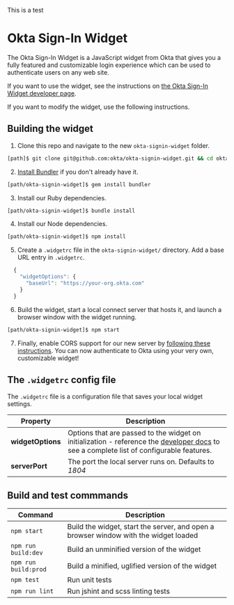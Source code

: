 
This is a test

# Okta Sign-In Widget

The Okta Sign-In Widget is a JavaScript widget from Okta that gives you a fully featured and customizable login experience which can be used to authenticate users on any web site.

If you want to use the widget, see the instructions on [the Okta Sign-In Widget developer page](http://developer.okta.com/docs/guides/okta_sign-in_widget.html).

If you want to modify the widget, use the following instructions.

## Building the widget

1. Clone this repo and navigate to the new `okta-signin-widget` folder.
  ```bash
  [path]$ git clone git@github.com:okta/okta-signin-widget.git && cd okta-signin-widget
  ```

2. [Install Bundler](http://bundler.io/) if you don't already have it.

  ```bash
  [path/okta-signin-widget]$ gem install bundler
  ```

3. Install our Ruby dependencies.

  ```bash
  [path/okta-signin-widget]$ bundle install
  ```

4. Install our Node dependencies.

  ```bash
  [path/okta-signin-widget]$ npm install
  ```

5. Create a `.widgetrc` file in the ```okta-signin-widget/``` directory. Add a base URL entry in `.widgetrc`.

  ```javascript
    {
      "widgetOptions": {
        "baseUrl": "https://your-org.okta.com"
      }
    }
  ```

6. Build the widget, start a local connect server that hosts it, and launch a browser window with the widget running.

  ```bash
  [path/okta-signin-widget]$ npm start
  ```

7. Finally, enable CORS support for our new server by [following these instructions](http://developer.okta.com/docs/guides/okta_sign-in_widget.html#configuring-cors-support-on-your-okta-organization). You can now authenticate to Okta using your very own, customizable widget!

## The `.widgetrc` config file

The `.widgetrc` file is a configuration file that saves your local widget settings.

| Property | Description |
| --- | --- |
| **widgetOptions** | Options that are passed to the widget on initialization - reference the [developer docs](http://developer.okta.com/docs/guides/okta_sign-in_widget.html#customizing-widget-features-and-text-labels-with-javascript) to see a complete list of configurable features. |
| **serverPort** | The port the local server runs on. Defaults to *1804* |

## Build and test commmands

| Command | Description |
| --- | --- |
| `npm start` | Build the widget, start the server, and open a browser window with the widget loaded |
| `npm run build:dev` | Build an unminified version of the widget |
| `npm run build:prod` | Build a minified, uglified version of the widget |
| `npm test` | Run unit tests |
| `npm run lint` | Run jshint and scss linting tests |
